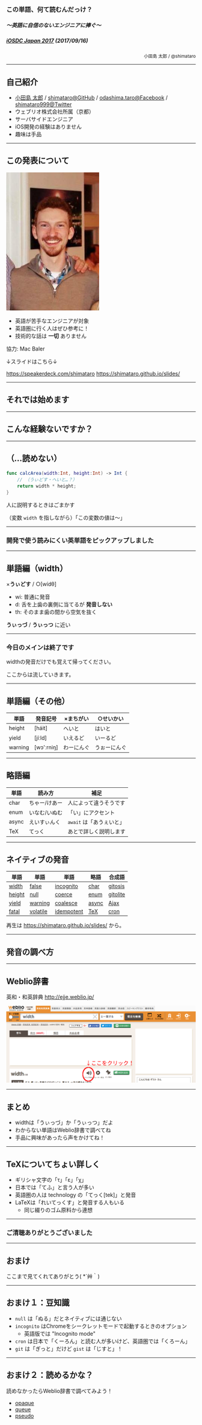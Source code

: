 ### この単語、何て読むんだっけ？
##### 〜英語に自信のないエンジニアに捧ぐ〜

##### [iOSDC Japan 2017](https://iosdc.jp/2017/) (2017/09/16)
<div style="text-align: right;">
    <small>小田島 太郎 / @shimataro</small>
</div>

------
<!-- .element: data-background="assets/20170916-iosdc-japan-2017/bg-intro.png" data-background-position="middle center" -->

## 自己紹介
* [小田島 太郎](http://blog.zelkova.cc/) / [shimataro@GitHub](https://github.com/shimataro) / [odashima.taro@Facebook](https://www.facebook.com/odashima.taro) / [shimataro999@Twitter](https://twitter.com/shimataro999)
* ウェブリオ株式会社所属（京都）
* サーバサイドエンジニア
* iOS開発の経験はありません
* 趣味は手品

------

## この発表について
![Mac Baler](assets/20170916-iosdc-japan-2017/mac.jpg)<!-- .element: style="float:right;" -->
* 英語が苦手なエンジニアが対象
* 英語圏に行く人はぜひ参考に！
* 技術的な話は **一切** ありません

協力: Mac Baler

↓スライドはこちら↓

https://speakerdeck.com/shimataro
https://shimataro.github.io/slides/

------

## それでは始めます

------

## こんな経験ないですか？

------

## （…読めない）

```swift
func calcArea(width:Int, height:Int) -> Int {
    // （うぃどす・へいと…？）
    return width * height;
}
```

人に説明するときはごまかす

（変数 `width` を指しながら）「この変数の値は〜」

------

### 開発で使う読みにくい英単語をピックアップしました

------

## 単語編（width）

×**うぃどす** / ○[wídθ]

* wi: 普通に発音
* d: 舌を上歯の裏側に当てるが **発音しない**
* th: そのまま歯の間から空気を抜く

**うぃっづ** / **うぃっつ** に近い

------

### 今日のメインは終了です

widthの発音だけでも覚えて帰ってください。

ここからは流していきます。

------

## 単語編（その他）

|単語|発音記号|×まちがい|○せいかい|
|---|---|---|---|
|height|[háit]|へいと|はいと|
|yield|[jíːld]|いえるど|いーるど|
|warning|[wɔ'ːrniŋ]|わーにんぐ|うぉーにんぐ|

------

## 略語編

|単語|読み方|補足|
|---|---|---|
|char|ちゃー/けあー|人によって違うそうです|
|enum|いなむ/いぬむ|「い」にアクセント|
|async|えいすぃんく| `await` は「あうぇいと」|
|TeX|てっく|あとで詳しく説明します|

------

## ネイティブの発音

|単語|単語|単語|略語|合成語|
|---|---|---|---|---|
|[width](#audio)|[false](#audio)|[incognito](#audio)|[char](#audio)|[gitosis](#audio)|
|[height](#audio)|[null](#audio)|[coerce](#audio)|[enum](#audio)|[gitolite](#audio)|
|[yield](#audio)|[warning](#audio)|[coalesce](#audio)|[async](#audio)|[Ajax](#audio)|
|[fatal](#audio)|[volatile](#audio)|[idempotent](#audio)|[TeX](#audio)|[cron](#audio)|

再生は https://shimataro.github.io/slides/ から。

------

## 発音の調べ方

------

## Weblio辞書

英和・和英辞典 http://ejje.weblio.jp/

![Weblio辞書](assets/20170916-iosdc-japan-2017/ejje.png)

------

## まとめ
* widthは「うぃっづ」か「うぃっつ」だよ
* わからない単語はWeblio辞書で調べてね
* 手品に興味があったら声をかけてね！

------

## TeXについてちょい詳しく
* ギリシャ文字の「τ」「ε」「χ」
* 日本では「てふ」と言う人が多い
* 英語圏の人は technology の「てっく[tek]」と発音
* LaTeXは「れいてっくす」と発音する人もいる
    * 同じ綴りのゴム原料から連想

------

### ご清聴ありがとうございました

------

## おまけ

ここまで見てくれてありがとう( \*´艸｀)

------

## おまけ１：豆知識

* `null` は「ぬる」だとネイティブには通じない
* `incognito` はChromeをシークレットモードで起動するときのオプション
    * 英語版では "Incognito mode"
* `cron` は日本で「くーろん」と読む人が多いけど、英語圏では「くろーん」
* `git` は「ぎっと」だけど `gist` は「じすと」！

------

## おまけ２：読めるかな？

読めなかったらWeblio辞書で調べてみよう！
* [opaque](http://ejje.weblio.jp/content/opaque)
* [queue](http://ejje.weblio.jp/content/queue)
* [pseudo](http://ejje.weblio.jp/content/pseudo)
